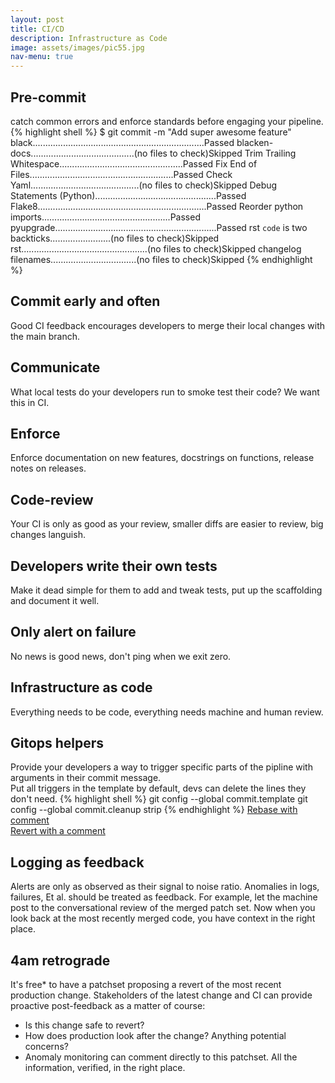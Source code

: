```yaml
---
layout: post
title: CI/CD
description: Infrastructure as Code
image: assets/images/pic55.jpg
nav-menu: true
---
```


Pre-commit
----------
catch common errors and enforce standards before engaging your pipeline.
{% highlight shell %}
$ git commit -m "Add super awesome feature"
black....................................................................Passed
blacken-docs.........................................(no files to check)Skipped
Trim Trailing Whitespace.................................................Passed
Fix End of Files.........................................................Passed
Check Yaml...........................................(no files to check)Skipped
Debug Statements (Python)................................................Passed
Flake8...................................................................Passed
Reorder python imports...................................................Passed
pyupgrade................................................................Passed
rst ``code`` is two backticks........................(no files to check)Skipped
rst..................................................(no files to check)Skipped
changelog filenames..................................(no files to check)Skipped
{% endhighlight %}


Commit early and often
----------------------
Good CI feedback encourages developers to merge their local changes with the main branch.

Communicate
-----------
What local tests do your developers run to smoke test their code? We want this in CI.

Enforce
-------
Enforce documentation on new features, docstrings on functions, release notes on releases.

Code-review
-----------
Your CI is only as good as your review, smaller diffs are easier to review, big changes languish.

Developers write their own tests
-----------------------------------------
Make it dead simple for them to add and tweak tests, put up the scaffolding and document it well.

Only alert on failure
----------------------
No news is good news, don't ping when we exit zero.

Infrastructure as code
----------------------
Everything needs to be code, everything needs machine and human review.

Gitops helpers
--------------
Provide your developers a way to trigger specific parts of the pipline with arguments
in their commit message.<br>
Put all triggers in the template by default, devs can delete the lines they don't need.
{% highlight shell %}
git config --global commit.template
git config --global commit.cleanup strip
{% endhighlight %}
[Rebase with comment](https://github.com/cirrus-actions/rebase)<br>
[Revert with a comment](https://github.com/marketplace/actions/automatic-revert)

Logging as feedback
-------------------
Alerts are only as observed as their signal to noise ratio.
Anomalies in logs, failures, Et al. should be treated as feedback.
For example, let the machine post to the conversational review of the merged patch set.
Now when you look back at the most recently merged code, you have context in the right place.

4am retrograde
---------------
It's free* to have a patchset proposing a revert of the most recent production change.
Stakeholders of the latest change and CI can provide proactive post-feedback as a matter of course:
  * Is this change safe to revert?
  * How does production look after the change? Anything potential concerns?
  * Anomaly monitoring can comment directly to this patchset.
All the information, verified, in the right place.
